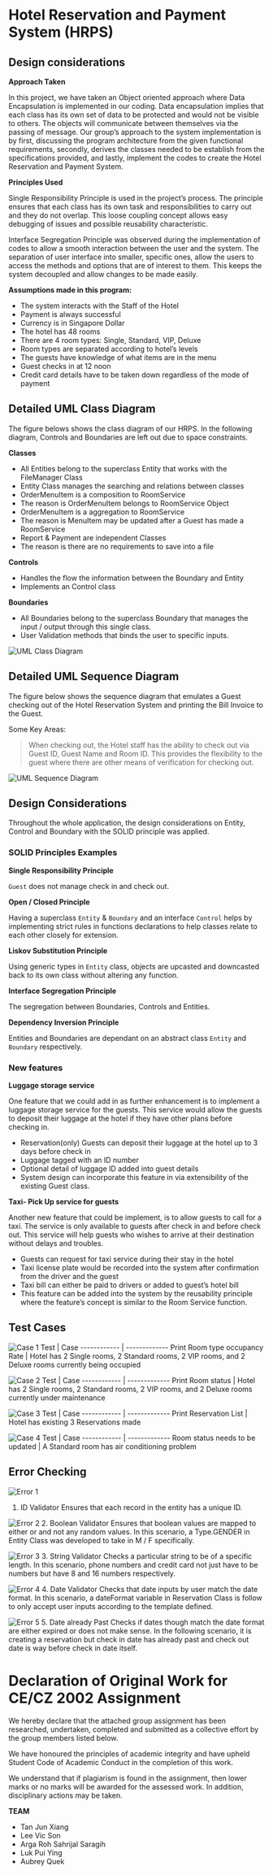 # Hotel Reservation and Payment System (HRPS)

## Design considerations

**Approach Taken**

In this project, we have taken an Object oriented approach where Data Encapsulation is implemented in our coding. Data encapsulation implies that each class has its own set of data to be protected and would not be visible to others. The objects will communicate between themselves via the passing of message. Our group’s approach to the system implementation is by first, discussing the program architecture from the given functional requirements, secondly, derives the classes needed to be establish from the specifications provided, and lastly, implement the codes to create the Hotel Reservation and Payment System.

**Principles Used** 

Single Responsibility Principle is used in the project’s process. The principle ensures that each class has its own task and responsibilities to carry out and they do not overlap. This loose coupling concept allows easy debugging of issues and possible reusability characteristic. 

Interface Segregation Principle was observed during the implementation of codes to allow a smooth interaction between the user and the system. The separation of user interface into smaller, specific ones, allow the users to access the methods and options that are of interest to them. This keeps the system decoupled and allow changes to be made easily.

**Assumptions made in this program:**
- The system interacts with the Staff of the Hotel
- Payment is always successful
- Currency is in Singapore Dollar
- The hotel has 48 rooms
- There are 4 room types: Single, Standard, VIP, Deluxe
- Room types are separated according to hotel’s levels
- The guests have knowledge of what items are in the menu
- Guest checks in at 12 noon 
- Credit card details have to be taken down regardless of the mode of payment

## Detailed UML Class Diagram

The figure belows shows the class diagram of our HRPS. In the following diagram, Controls and Boundaries are left out due to space constraints.

**Classes** 
- All Entities belong to the superclass Entity that works with the FileManager Class
 - Entity Class manages the searching and relations between classes 
- OrderMenuItem is a composition to RoomService
 - The reason is OrderMenuItem belongs to RoomService Object 
- OrderMenuItem is a aggregation to RoomService
 - The reason is MenuItem may be updated after a Guest has made a RoomService 
- Report & Payment are independent Classes 
 - The reason is there are no requirements to save into a file
 
**Controls**
- Handles the flow the information between the Boundary and Entity 
- Implements an Control class

**Boundaries**
- All Boundaries belong to the superclass Boundary that manages the input / output through this single class. 
- User Validation methods that binds the user to specific inputs.

![UML Class Diagram](img/class-diagram.png)

## Detailed UML Sequence Diagram

The figure below shows the sequence diagram that emulates a Guest checking out of the Hotel Reservation System and printing the Bill Invoice to the Guest.

Some Key Areas:
> When checking out, the Hotel staff has the ability to check out via Guest ID, Guest Name and Room ID. This provides the flexibility to the guest where there are other means of verification for checking out.

![UML Sequence Diagram](img/sequence-diagram.png)

## Design Considerations

Throughout the whole application, the design considerations on Entity, Control and Boundary with the SOLID principle was applied.

### SOLID Principles Examples

**Single Responsibility Principle**

`Guest` does not manage check in and check out.

**Open / Closed Principle**

Having a superclass `Entity` & `Boundary` and an interface `Control` helps by implementing strict rules in functions declarations to help classes relate to each other closely for extension.

**Liskov Substitution Principle**

Using generic types in `Entity` class, objects are upcasted and downcasted back to its own class without altering any function.


**Interface Segregation Principle**

The segregation between Boundaries, Controls and Entities.


**Dependency Inversion Principle**

Entities and Boundaries are dependant on an abstract class `Entity` and `Boundary` respectively.

### New features

**Luggage storage service**

One feature that we could add in as further enhancement is to implement a luggage storage service for the guests. This service would allow the guests to deposit their luggage at the hotel if they have other plans before checking in.

-	Reservation(only) Guests can deposit their luggage at the hotel up to 3 days before check in
-	Luggage tagged with an ID number
-	Optional detail of luggage ID added into guest details
-	System design can incorporate this feature in via extensibility of the existing Guest class.

**Taxi- Pick Up service for guests**

Another new feature that could be implement, is to allow guests to call for a taxi. The service is only available to guests after check in and before check out. This service will help guests who wishes to arrive at their destination without delays and troubles.

-	Guests can request for taxi service during their stay in the hotel
-	Taxi license plate would be recorded into the system after confirmation from the driver and the guest
-	Taxi bill can either be paid to drivers or added to guest’s hotel bill
-	This feature can be added into the system by the reusability principle where the feature’s concept is similar to the Room Service function.

## Test Cases

![Case 1](tc1.png)
Test | Case
------------ | -------------
Print Room type occupancy Rate | Hotel has 2 Single rooms, 2 Standard rooms, 2 VIP rooms, and 2 Deluxe rooms currently being occupied

![Case 2](tc2.png)
Test | Case
------------ | -------------
Print Room status | Hotel has 2 Single rooms, 2 Standard rooms, 2 VIP rooms, and 2 Deluxe rooms currently under maintenance

![Case 3](tc3.png)
Test | Case
------------ | -------------
Print Reservation List | Hotel has existing 3 Reservations made

![Case 4](tc4.png)
Test | Case
------------ | -------------
Room status needs to be updated | A Standard room has air conditioning problem

## Error Checking

![Error 1](er1.png)
1.	ID Validator
Ensures that each record in the entity has a unique ID.

![Error 2](er2.png)
2.	Boolean Validator
Ensures that boolean values are mapped to either or and not any random values. In this scenario, a Type.GENDER in Entity Class was developed to take in M / F specifically.

![Error 3](er3.png)
3.	String Validator
Checks a particular string to be of a specific length. In this scenario, phone numbers and credit card not just have to be numbers but have 8 and 16 numbers respectively.

![Error 4](er4.png)
4.	Date Validator
Checks that date inputs by user match the date format. In this scenario, a dateFormat variable in Reservation Class is follow to only accept user inputs according to the template defined.

![Error 5](er5.png)
5.	Date already Past
Checks if dates though match the date format are either expired or does not make sense. In the following scenario, it is creating a reservation but check in date has already past and check out date is way before check in date itself.

# Declaration of Original Work for CE/CZ 2002 Assignment

We hereby declare that the attached group assignment has been researched, undertaken, completed and submitted as a collective effort by the group members listed below.

We have honoured the principles of academic integrity and have upheld Student Code of Academic Conduct in the completion of this work.

We understand that if plagiarism is found in the assignment, then lower marks or no marks will be awarded for the assessed work. In addition, disciplinary actions may be taken.

**TEAM**
- Tan Jun Xiang
-	Lee Vic Son
- 	Arga Roh Sahrijal Saragih
- 	Luk Pui Ying
- 	Aubrey Quek 
